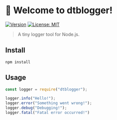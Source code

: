 # 👋 Welcome to dtblogger!
[![Version](https://img.shields.io/npm/v/tinylogger.svg)](https://www.npmjs.com/package/tinylogger)
[![License: MIT](https://img.shields.io/badge/License-MIT-yellow.svg)](#)

> A tiny logger tool for Node.js.

## Install
`npm install`

## Usage
```javascript
const logger = require("dtblogger");

logger.info("Hello!");
logger.error("Something went wrong!");
logger.debug("Debugging!");
logger.fatal("Fatal error occurred!")
```